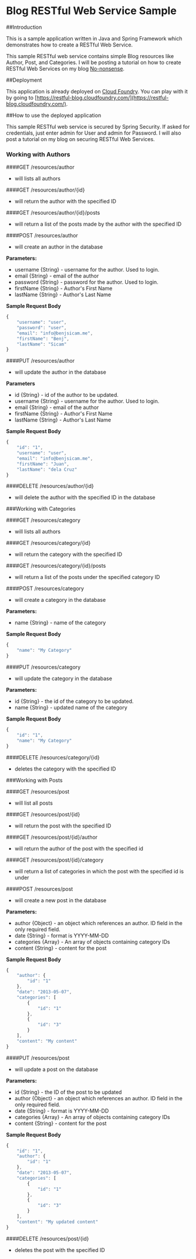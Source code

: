 Blog RESTful Web Service Sample
========================

##Introduction

This is a sample application written in Java and Spring Framework which demonstrates how to create a RESTful Web Service.

This sample RESTful web service contains simple Blog resources like Author, Post, and Categories. I will be posting a tutorial on how to create RESTful Web Services on my blog [No-nonsense](http://benjsicam.me).

##Deployment

This application is already deployed on [Cloud Foundry](http://www.cloudfoundry.com). You can play with it by going to [https://restful-blog.cloudfoundry.com/](https://restful-blog.cloudfoundry.com/).

##How to use the deployed application

This sample RESTful web service is secured by Spring Security. If asked for credentials, just enter admin for User and admin for Password. I will also post a tutorial on my blog on securing RESTful Web Services.

### Working with Authors

####GET /resources/author

- will lists all authors

####GET /resources/author/{id} 

- will return the author with the specified ID

####GET /resources/author/{id}/posts

- will return a list of the posts made by the author with the specified ID

####POST /resources/author 

- will create an author in the database

**Parameters:**

* username {String} - username for the author. Used to login.
* email {String} - email of the author
* password {String} - password for the author. Used to login.
* firstName {String} - Author's First Name
* lastName {String} - Author's Last Name

**Sample Request Body**

```javascript
{
	"username": "user",
	"password": "user",
	"email": "info@benjsicam.me",
	"firstName": "Benj",
	"lastName": "Sicam"
}
```

####PUT /resources/author 

- will update the author in the database

**Parameters**

* id {String} - id of the author to be updated.
* username {String} - username for the author. Used to login.
* email {String} - email of the author
* firstName {String} - Author's First Name
* lastName {String} - Author's Last Name

**Sample Request Body**

```javascript
{
	"id": "1",
	"username": "user",
	"email": "info@benjsicam.me",
	"firstName": "Juan",
	"lastName": "dela Cruz"
}
```

####DELETE /resources/author/{id} 

- will delete the author with the specified ID in the database


###Working with Categories

####GET /resources/category

- will lists all authors

####GET /resources/category/{id}

- will return the category with the specified ID

####GET /resources/category/{id}/posts

- will return a list of the posts under the specified category ID

####POST /resources/category

- will create a category in the database

**Parameters:**

* name {String} - name of the category

**Sample Request Body**

```javascript
{
	"name": "My Category"
}
```

####PUT /resources/category

- will update the category in the database

**Parameters:**

* id {String} - the id of the category to be updated.
* name {String} - updated name of the category

**Sample Request Body**

```javascript
{
	"id": "1",
	"name": "My Category"
}
```

####DELETE /resources/category/{id}

- deletes the category with the specified ID


###Working with Posts

####GET /resources/post

- will list all posts

####GET /resources/post/{id}

- will return the post with the specified ID

####GET /resources/post/{id}/author

- will return the author of the post with the specified id

####GET /resources/post/{id}/category

- will return a list of categories in which the post with the specified id is under

####POST /resources/post

- will create a new post in the database

**Parameters:**

* author {Object} - an object which references an author. ID field in the only required field.
* date {String} - format is YYYY-MM-DD
* categories {Array} - An array of objects containing category IDs
* content {String} - content for the post

**Sample Request Body**

```javascript
{
	"author": {
		"id": "1"
	},
	"date": "2013-05-07",
	"categories": [
		{
			"id": "1"
		},
		{
			"id": "3"
		}
	],
	"content": "My content"
}
````

####PUT /resources/post

- will update a post on the database

**Parameters:**

* id {String} - the ID of the post to be updated
* author {Object} - an object which references an author. ID field in the only required field.
* date {String} - format is YYYY-MM-DD
* categories {Array} - An array of objects containing category IDs
* content {String} - content for the post

**Sample Request Body**

```javascript
{
	"id": "1",
	"author": {
		"id": "1"
	},
	"date": "2013-05-07",
	"categories": [
		{
			"id": "1"
		},
		{
			"id": "3"
		}
	],
	"content": "My updated content"
}
````

####DELETE /resources/post/{id}

- deletes the post with the specified ID